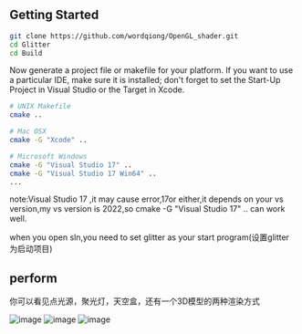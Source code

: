 
## Getting Started

```bash
git clone https://github.com/wordqiong/OpenGL_shader.git
cd Glitter
cd Build
```

Now generate a project file or makefile for your platform. If you want to use a particular IDE, make sure it is installed; don't forget to set the Start-Up Project in Visual Studio or the Target in Xcode.

```bash
# UNIX Makefile
cmake ..

# Mac OSX
cmake -G "Xcode" ..

# Microsoft Windows
cmake -G "Visual Studio 17" ..
cmake -G "Visual Studio 17 Win64" ..
...
```
note:Visual Studio 17 ,it may cause error,17or either,it depends on your vs version,my vs version is 2022,so cmake -G "Visual Studio 17" .. can work well.

when you open sln,you need to set glitter as your start program(设置glitter为启动项目)

## perform

你可以看见点光源，聚光灯，天空盒，还有一个3D模型的两种渲染方式

![image](readme_graph/point_light.png)
![image](readme_graph/SpotLight.png)
![image](readme_graph/3D.png)